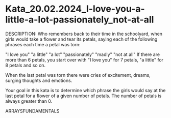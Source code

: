 # Kata_20.02.2024_I-love-you-a-little-a-lot-passionately_not-at-all

DESCRIPTION:
Who remembers back to their time in the schoolyard, when girls would take a flower and tear its petals, saying each of the following phrases each time a petal was torn:

"I love you"
"a little"
"a lot"
"passionately"
"madly"
"not at all"
If there are more than 6 petals, you start over with "I love you" for 7 petals, "a little" for 8 petals and so on.

When the last petal was torn there were cries of excitement, dreams, surging thoughts and emotions.

Your goal in this kata is to determine which phrase the girls would say at the last petal for a flower of a given number of petals. The number of petals is always greater than 0.

ARRAYSFUNDAMENTALS
